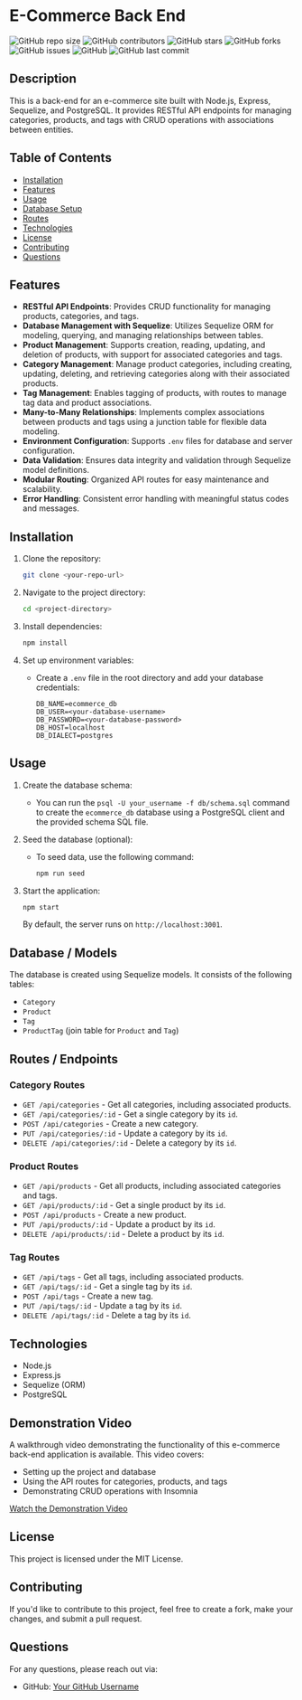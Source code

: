 # E-Commerce Back End

![GitHub repo size](https://img.shields.io/github/repo-size/username/repo-name)
![GitHub contributors](https://img.shields.io/github/contributors/username/repo-name)
![GitHub stars](https://img.shields.io/github/stars/username/repo-name?style=social)
![GitHub forks](https://img.shields.io/github/forks/username/repo-name?style=social)
![GitHub issues](https://img.shields.io/github/issues/username/repo-name)
![GitHub](https://img.shields.io/github/license/username/repo-name)
![GitHub last commit](https://img.shields.io/github/last-commit/username/repo-name)

## Description
This is a back-end for an e-commerce site built with Node.js, Express, Sequelize, and PostgreSQL. It provides RESTful API endpoints for managing categories, products, and tags with CRUD operations with associations between entities.

## Table of Contents
- [Installation](#installation)
- [Features](#features)
- [Usage](#usage)
- [Database Setup](#database-setup)
- [Routes](#routes)
- [Technologies](#technologies)
- [License](#license)
- [Contributing](#contributing)
- [Questions](#questions)

## Features

- **RESTful API Endpoints**: Provides CRUD functionality for managing products, categories, and tags.
- **Database Management with Sequelize**: Utilizes Sequelize ORM for modeling, querying, and managing relationships between tables.
- **Product Management**: Supports creation, reading, updating, and deletion of products, with support for associated categories and tags.
- **Category Management**: Manage product categories, including creating, updating, deleting, and retrieving categories along with their associated products.
- **Tag Management**: Enables tagging of products, with routes to manage tag data and product associations.
- **Many-to-Many Relationships**: Implements complex associations between products and tags using a junction table for flexible data modeling.
- **Environment Configuration**: Supports `.env` files for database and server configuration.
- **Data Validation**: Ensures data integrity and validation through Sequelize model definitions.
- **Modular Routing**: Organized API routes for easy maintenance and scalability.
- **Error Handling**: Consistent error handling with meaningful status codes and messages.


## Installation

1. Clone the repository:

   ```bash
   git clone <your-repo-url>
   ```

2. Navigate to the project directory:

   ```bash
   cd <project-directory>
   ```

3. Install dependencies:

   ```bash
   npm install
   ```

4. Set up environment variables:
   - Create a `.env` file in the root directory and add your database credentials:

     ```plaintext
     DB_NAME=ecommerce_db
     DB_USER=<your-database-username>
     DB_PASSWORD=<your-database-password>
     DB_HOST=localhost
     DB_DIALECT=postgres

## Usage

1. Create the database schema:
   - You can run the `psql -U your_username -f db/schema.sql` command to create the `ecommerce_db` database using a PostgreSQL client and the provided schema SQL file.

2. Seed the database (optional):
   - To seed data, use the following command:

     ```bash
     npm run seed
     ```

3. Start the application:

   ```bash
   npm start
   ```

   By default, the server runs on `http://localhost:3001`.


## Database / Models

The database is created using Sequelize models. It consists of the following tables:

- `Category`
- `Product`
- `Tag`
- `ProductTag` (join table for `Product` and `Tag`)

## Routes / Endpoints

### Category Routes

- `GET /api/categories` - Get all categories, including associated products.
- `GET /api/categories/:id` - Get a single category by its `id`.
- `POST /api/categories` - Create a new category.
- `PUT /api/categories/:id` - Update a category by its `id`.
- `DELETE /api/categories/:id` - Delete a category by its `id`.

### Product Routes

- `GET /api/products` - Get all products, including associated categories and tags.
- `GET /api/products/:id` - Get a single product by its `id`.
- `POST /api/products` - Create a new product.
- `PUT /api/products/:id` - Update a product by its `id`.
- `DELETE /api/products/:id` - Delete a product by its `id`.

### Tag Routes

- `GET /api/tags` - Get all tags, including associated products.
- `GET /api/tags/:id` - Get a single tag by its `id`.
- `POST /api/tags` - Create a new tag.
- `PUT /api/tags/:id` - Update a tag by its `id`.
- `DELETE /api/tags/:id` - Delete a tag by its `id`.

## Technologies

- Node.js
- Express.js
- Sequelize (ORM)
- PostgreSQL

## Demonstration Video

A walkthrough video demonstrating the functionality of this e-commerce back-end application is available. This video covers:

- Setting up the project and database
- Using the API routes for categories, products, and tags
- Demonstrating CRUD operations with Insomnia

[Watch the Demonstration Video](<link-to-your-video>)

## License

This project is licensed under the MIT License.

## Contributing

If you'd like to contribute to this project, feel free to create a fork, make your changes, and submit a pull request.

## Questions

For any questions, please reach out via:

- GitHub: [Your GitHub Username](https://github.com/YourGitHubUsername)

